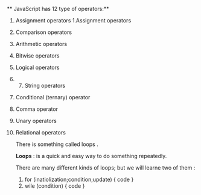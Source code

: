 **          JavaScript has 12 type of operators:**


1. Assignment operators
1.Assignment operators
2. Comparison operators
3. Arithmetic operators
4. Bitwise operators
5. Logical operators
6. 7. String operators
8. Conditional (ternary) operator
9. Comma operator
10. Unary operators
11. Relational operators


      There is something called  loops .

     
       **Loops** : is a quick and easy way to do something repeatedly.

      There are many different kinds of loops; but we will learne two of them :

      1. for (inatiolization;condition;update)
      {
        code
      }
      2. wile (condition)
      {
        code
      }